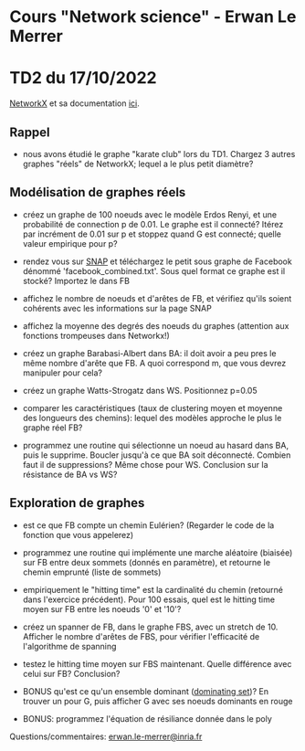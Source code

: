 # Cours "Network science" - Erwan Le Merrer
# TD2 du 17/10/2022

[NetworkX](https://networkx.github.io/) et sa documentation [ici](https://networkx.github.io/documentation/stable/index.html).


## Rappel

* nous avons étudié le graphe "karate club" lors du TD1. Chargez 3 autres graphes "réels" de NetworkX; lequel a le plus petit diamètre?

## Modélisation de graphes réels
    
* créez un graphe de 100 noeuds avec le modèle Erdos Renyi, et une probabilité de connection p de 0.01. Le graphe est il connecté? Itérez par incrément de 0.01 sur p et stoppez quand G est connecté; quelle valeur empirique pour p?

* rendez vous sur [SNAP](https://snap.stanford.edu/data/egonets-Facebook.html) et téléchargez le petit sous graphe de Facebook dénommé 'facebook_combined.txt'. Sous quel format ce graphe est il stocké? Importez le dans FB

* affichez le nombre de noeuds et d'arêtes de FB, et vérifiez qu'ils soient cohérents avec les informations sur la page SNAP

* affichez la moyenne des degrés des noeuds du graphes (attention aux fonctions trompeuses dans Networkx!)
    
* créez un graphe Barabasi-Albert dans BA: il doit avoir a peu pres le même nombre d'arête que FB. A quoi correspond m, que vous devrez manipuler pour cela?

* créez un graphe Watts-Strogatz dans WS. Positionnez p=0.05
    
* comparer les caractéristiques (taux de clustering moyen et moyenne des longueurs des chemins): lequel des modèles approche le plus le graphe réel FB?    

* programmez une routine qui sélectionne un noeud au hasard dans BA, puis le supprime. Boucler jusqu'à ce que BA soit déconnecté. Combien faut il de suppressions? Même chose pour WS. Conclusion sur la résistance de BA vs WS?


## Exploration de graphes
  
* est ce que FB compte un chemin Eulérien? (Regarder le code de la fonction que vous appelerez)

* programmez une routine qui implémente une marche aléatoire (biaisée) sur FB entre deux sommets (donnés en paramètre), et retourne le chemin emprunté (liste de sommets)

* empiriquement le "hitting time" est la cardinalité du chemin (retourné dans l'exercice précédent). Pour 100 essais, quel est le hitting time moyen sur FB entre les noeuds '0' et '10'?

* créez un spanner de FB, dans le graphe FBS, avec un stretch de 10. Afficher le nombre d'arêtes de FBS, pour vérifier l'efficacité de l'algorithme de spanning
 
* testez le hitting time moyen sur FBS maintenant. Quelle différence avec celui sur FB? Conclusion?

* BONUS qu'est ce qu'un ensemble dominant ([dominating set](https://networkx.github.io/documentation/stable/reference/algorithms/approximation.html?highlight=dominating#module-networkx.algorithms.approximation.dominating_set))? En trouver un pour G, puis afficher G avec ses noeuds dominants en rouge

* BONUS: programmez l'équation de résiliance donnée dans le poly

Questions/commentaires: erwan.le-merrer@inria.fr
